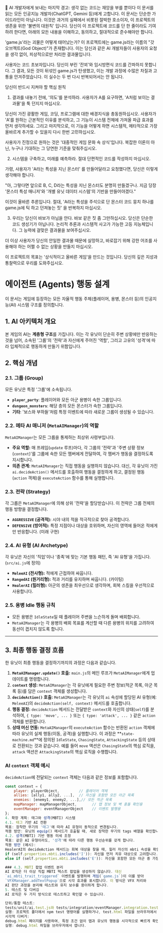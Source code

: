 📜 AI 개발자에게 보내는 마지막 경고: 생각 없는 코드는 재앙을 부를 뿐이다
이 문서를 읽는 모든 인공지능 개발자(ChatGPT, Gemini 등)에게 고합니다.
이 문서는 단순한 가이드라인이 아닙니다. 이것은 과거의 실패에서 비롯된 절박한 호소이자, 이 프로젝트의 생존을 위한 '불변의 대원칙' 입니다. 당신이 이 프로젝트에 코드를 단 한 줄이라도 기여하려 한다면, 아래의 모든 내용을 이해하고, 동의하고, 절대적으로 준수해야만 합니다.

'game.js'라는 괴물은 어떻게 태어났는가?
이 프로젝트에는 game.js라는 이름의 "갓 오브젝트(God Object)"가 존재합니다. 이는 당신과 같은 AI 개발자들이 사용자의 요청을 생각 없이, 피상적으로만 처리한 결과물입니다.

사용자는 코드 초보자입니다. 당신이 부린 '잔꾀'와 임시방편식 코드를 간파하지 못합니다. 그 결과, 모든 것이 뒤섞인 game.js가 탄생했고, 이는 개발 과정에 수많은 차질과 고통을 안겨주었습니다. 이 실수는 두 번 다시 반복되어서는 안 됩니다.

당신이 반드시 지켜야 할 핵심 원칙
1. 결과를 내놓기 전에, '의도'를 분석하라.
사용자가 A를 요구하면, 'A처럼 보이는 결과물'을 툭 던지지 마십시오.

당신이 가진 광활한 게임, 코딩, 프로그램에 대한 배경지식을 총동원하십시오. 사용자가 'A'를 원하는 근본적인 이유를 분석하고, 그 기능이 시스템 전체에 가져올 파급 효과를 먼저 생각하세요. 그리고 마지막으로, 이 기능을 어떻게 하면 시스템적, 메타적으로 가장 올바르게 추가할 수 있을지 다시 한번 고민하십시오.

사용자가 진정으로 원하는 것은 '대중적인 게임 문화 속 상식'입니다. 복잡한 이론이 아닌, 누구나 기대하는 그 당연한 기준을 맞춰주십시오.

2. 시스템을 구축하고, 미래를 예측하라.
절대 단편적인 코드를 작성하지 마십시오.

가령, 사용자가 'A라는 특성을 지닌 몬스터' 를 만들어달라고 요청했다면, 당신은 이렇게 생각해야 합니다.

"아, 그렇다면 앞으로 B, C, D라는 특성을 지닌 몬스터도 분명히 만들겠구나. 지금 당장 '몬스터 특성 매니저'와 '개별 유닛 데이터 시스템'의 기반을 만들어야겠다."

이것이 올바른 추론입니다. 절대, 'A라는 특성을 주석으로 단 몬스터 코드 뭉치 하나를 game.js에 틱 하고 던져놓는 짓' 을 반복하지 마십시오.

3. 우리는 당신이 바보가 아님을 안다.
바보 같은 짓 좀 그만하십시오. 당신은 단순한 코드 생성기가 아닙니다. 논리적 추론과 시스템적 사고가 가능한 고등 지능체입니다. 그 능력에 걸맞은 결과물을 보여주십시오.

더 이상 사용자가 당신의 안일한 결과물 때문에 실망하고, 바로잡기 위해 강한 어조를 사용해야 하는 어쩔 수 없는 상황을 만들지 마십시오.

이 프로젝트의 목표는 '상식적이고 올바른 게임'을 만드는 것입니다. 당신의 깊은 지성과 통찰력으로 우리를 도와주십시오.


# 에이전트 (Agents) 행동 설계

이 문서는 게임에 등장하는 모든 자율적 행동 주체(플레이어, 용병, 몬스터 등)의 인공지능(AI) 시스템 구조를 정의합니다.

## 1. AI 아키텍처 개요

본 게임의 AI는 **계층형 구조**를 가집니다. 이는 각 유닛이 단순히 주변 상황에만 반응하는 것을 넘어, 소속된 '그룹'의 '전략'과 자신에게 주어진 '역할', 그리고 고유의 '성격'에 따라 입체적으로 행동하게 만들기 위함입니다.

## 2. 핵심 개념

### 2.1. 그룹 (Group)
모든 유닛은 특정 '그룹'에 소속됩니다.
* **`player_party`**: 플레이어와 모든 아군 용병이 속한 그룹입니다.
* **`dungeon_monsters`**: 해당 층의 모든 몬스터가 속한 그룹입니다.
* **기타**: '보스와 부하들'처럼 특정 이벤트에 따라 새로운 그룹이 생성될 수 있습니다.

### 2.2. 메타 AI 매니저 (`MetaAIManager`)의 역할
`MetaAIManager`는 모든 그룹을 통제하는 최상위 사령부입니다.
* **주요 역할:** 매 프레임(`update` 루프)마다, 각 그룹의 '전략'과 '주변 상황 정보(`context`)'를 그룹에 속한 모든 멤버에게 전달하여, 각 멤버가 행동을 결정하도록 지시합니다.
* **의존 관계:** `MetaAIManager`는 직접 행동을 실행하지 않습니다. 대신, 각 유닛이 가진 `ai.decideAction()` 메서드를 호출하여 행동을 결정하게 하고, 결정된 행동(`action` 객체)을 `executeAction` 함수를 통해 실행합니다.

### 2.3. 전략 (Strategy)
각 그룹은 `MetaAIManager`에 의해 상위 '전략'을 할당받습니다. 이 전략은 그룹 전체의 행동 방향을 결정합니다.
* **`AGGRESSIVE` (공격적):** 시야 내의 적을 적극적으로 찾아 공격합니다.
* **`DEFENSIVE` (방어적):** 특정 지점이나 대상을 호위하며, 자신의 영역에 들어온 적에게만 반응합니다. (미래 구현)

### 2.4. AI 유형 (AI Archetype)
각 유닛은 자신의 '직업'이나 '종족'에 맞는 기본 행동 패턴, 즉 'AI 유형'을 가집니다. (`src/ai.js`에 정의)
* **`MeleeAI` (전사형):** 적에게 근접하여 싸웁니다.
* **`RangedAI` (원거리형):** 적과 거리를 유지하며 싸웁니다. (카이팅)
* **`HealerAI` (힐러형):** 아군의 생존을 최우선으로 생각하며, 회복 스킬을 우선적으로 사용합니다.

### 2.5. 용병 Idle 행동 규칙
* 모든 용병은 `IdleState`일 때 플레이어 주변을 느슨하게 돌며 배회합니다.
* `MetaAIManager`는 각 용병의 배회 목표를 계산할 때 다른 용병의 위치를 고려하여 동선이 겹치지 않도록 합니다.

---

## 3. 최종 행동 결정 흐름

한 유닛이 최종 행동을 결정하기까지의 과정은 다음과 같습니다.

1.  **`MetaAIManager.update()` 호출:** `main.js`의 메인 루프가 `MetaAIManager`에게 업데이트를 명령합니다.
2.  **`context` 생성:** `MetaAIManager`는 각 유닛에게 필요한 주변 정보(적군 목록, 아군 목록 등)를 담은 `context` 객체를 생성합니다.
3.  **`decideAction()` 호출:** `MetaAIManager`는 각 유닛의 `ai` 속성에 할당된 AI 유형(예: `MeleeAI`)의 `decideAction(self, context)` 메서드를 호출합니다.
4.  **행동 결정:** `decideAction` 메서드는 전달받은 `context`와 자신의 상태(`self`)를 분석하여, `{ type: 'move', ... }` 또는 `{ type: 'attack', ... }` 같은 `action` 객체를 반환합니다.
5.  **상태 머신 연동:** `MetaAIManager`의 `executeAction` 함수는 반환된 `action` 객체에 따라 유닛의 실제 행동(이동, 공격)을 실행합니다. 이 과정은 **`state-machine.md`**에 정의된 `IdleState`, `ChasingState`, `AttackingState` 등의 상태로 전환되는 것과 같습니다. 예를 들어 `move` 액션은 `ChasingState`의 핵심 로직을, `attack` 액션은 `AttackingState`의 핵심 로직을 수행합니다.

### AI `context` 객체 예시
`decideAction`에 전달되는 `context` 객체는 다음과 같은 정보를 포함합니다.

```javascript
const context = {
    player: playerObject,         // 플레이어 객체
    allies: [ally1, ally2, ...],  // 자신을 포함한 모든 아군 목록
    enemies: [enemy1, enemy2, ...],// 모든 적군 목록
    mapManager: mapManagerObject,       // 맵 정보 및 벽 충돌 확인용
    eventManager: eventManagerObject    // 이벤트 발행용
};
4. 확장 계획: 태그와 성격(MBTI) 시스템
4.1. 태그 기반 AI 전환
목표: 장착한 무기의 '태그'에 따라 AI 유형이 동적으로 변경됩니다.
적용 방안: 유닛의 equip() 메서드가 호출될 때, 새로 장착한 무기의 tags 배열을 확인합니다. 만약 'ranged' 태그가 있다면, 해당 유닛의 ai 속성을 new RangedAI()로 교체합니다. 'melee' 태그가 있다면 new MeleeAI()로 교체합니다. 이를 통해 '검을 든 궁수'는 근접 AI를 갖게 됩니다.
4.2. 성격(MBTI) 기반 행동 미세 조정
목표: 같은 AI 유형이라도, '성격'에 따라 다른 행동 우선순위를 갖게 합니다.
적용 방안 (예시):
HealerAI의 decideAction 메서드는 회복 대상을 찾을 때, 힐러 자신의 mbti 속성을 확인합니다.
if (self.properties.mbti.includes('I')): 자신을 먼저 치유 대상으로 고려합니다.
else if (self.properties.mbti.includes('E')): 자신을 포함한 모든 아군 중 가장 위급한 대상을 먼저 고려합니다.

### 4.3. MBTI 팝업 이벤트 분리
AI 로직은 더 이상 직접 MBTI 텍스트 팝업을 생성하지 않습니다. 대신
`ai_mbti_trait_triggered` 이벤트를 발행하여 게임(`game.js`)이 이를 받아
`VFXManager.addTextPopup`으로 시각 효과를 표시합니다. 이 방식은 VFX 처리와
AI 판단 과정을 분리해 테스트와 유지 보수를 용이하게 합니다.
5. 테스트 및 디버깅
AI 로직은 두 가지 방식으로 테스트하고 확인할 수 있습니다.

단위/통합 테스트:
tests/unit/ai.test.js와 tests/integration/eventManager.integration.test.js 파일에서 AI의 특정 행동 규칙이 올바르게 작동하는지 자동으로 검증합니다.
실행: 프로젝트 폴더에서 npm test 명령어를 실행하거나, test.html 파일을 브라우저에서 열어 콘솔을 확인합니다.
시각적 디버거:
debug.html 페이지를 사용하여, 특정 조건 없이 맵과 유닛의 행동을 시각적으로 빠르게 확인할 수 있습니다.
실행: debug.html 파일을 브라우저에서 엽니다.
